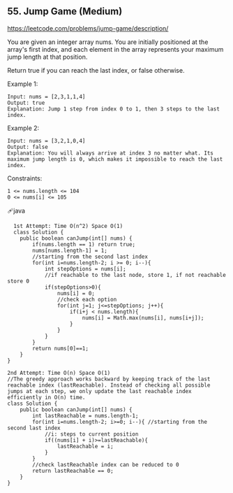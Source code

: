 ## 55. Jump Game (Medium)
https://leetcode.com/problems/jump-game/description/


You are given an integer array nums. You are initially positioned at the array's first index, and each element in the array represents your maximum jump length at that position.

Return true if you can reach the last index, or false otherwise.

 

Example 1:

    Input: nums = [2,3,1,1,4]
    Output: true
    Explanation: Jump 1 step from index 0 to 1, then 3 steps to the last index.
Example 2:
    
    Input: nums = [3,2,1,0,4]
    Output: false
    Explanation: You will always arrive at index 3 no matter what. Its maximum jump length is 0, which makes it impossible to reach the last index.
     

Constraints:
    
    1 <= nums.length <= 104
    0 <= nums[i] <= 105
          
  🩹java

      1st Attempt: Time O(n^2) Space O(1)
      class Solution {
        public boolean canJump(int[] nums) {
            if(nums.length == 1) return true;
            nums[nums.length-1] = 1;
            //starting from the second last index
            for(int i=nums.length-2; i >= 0; i--){
                int stepOptions = nums[i];
                //if reachable to the last node, store 1, if not reachable store 0    
                if(stepOptions>0){
                    nums[i] = 0;
                    //check each option
                    for(int j=1; j<=stepOptions; j++){
                        if(i+j < nums.length){
                            nums[i] = Math.max(nums[i], nums[i+j]);
                        }
                    }
                }
            }
            return nums[0]==1;
        }
    }

    2nd Attempt: Time O(n) Space O(1)
    //The greedy approach works backward by keeping track of the last reachable index (lastReachable). Instead of checking all possible jumps at each step, we only update the last reachable index efficiently in O(n) time.
    class Solution {
        public boolean canJump(int[] nums) {
            int lastReachable = nums.length-1;
            for(int i=nums.length-2; i>=0; i--){ //starting from the second last index
                //i: steps to current position
                if((nums[i] + i)>=lastReachable){
                    lastReachable = i;
                }
            }
            //check lastReachable index can be reduced to 0
            return lastReachable == 0;
        }
    }
